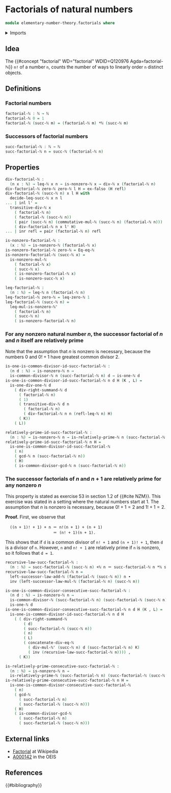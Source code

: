 # Factorials of natural numbers

```agda
module elementary-number-theory.factorials where
```

<details><summary>Imports</summary>

```agda
open import elementary-number-theory.addition-natural-numbers
open import elementary-number-theory.divisibility-natural-numbers
open import elementary-number-theory.equality-natural-numbers
open import elementary-number-theory.greatest-common-divisor-natural-numbers
open import elementary-number-theory.inequality-natural-numbers
open import elementary-number-theory.multiplication-natural-numbers
open import elementary-number-theory.natural-numbers
open import elementary-number-theory.relatively-prime-natural-numbers

open import foundation.coproduct-types
open import foundation.dependent-pair-types
open import foundation.empty-types
open import foundation.identity-types
```

</details>

## Idea

The {{#concept "factorial" WD="factorial" WDID=Q120976 Agda=factorial-ℕ}} `n!`
of a number `n`, counts the number of ways to linearly order `n` distinct
objects.

## Definitions

### Factorial numbers

```agda
factorial-ℕ : ℕ → ℕ
factorial-ℕ 0 = 1
factorial-ℕ (succ-ℕ m) = (factorial-ℕ m) *ℕ (succ-ℕ m)
```

### Successors of factorial numbers

```agda
succ-factorial-ℕ : ℕ → ℕ
succ-factorial-ℕ n = succ-ℕ (factorial-ℕ n)
```

## Properties

```agda
div-factorial-ℕ :
  (n x : ℕ) → leq-ℕ x n → is-nonzero-ℕ x → div-ℕ x (factorial-ℕ n)
div-factorial-ℕ zero-ℕ zero-ℕ l H = ex-falso (H refl)
div-factorial-ℕ (succ-ℕ n) x l H with
  decide-leq-succ-ℕ x n l
... | inl l' =
  transitive-div-ℕ x
    ( factorial-ℕ n)
    ( factorial-ℕ (succ-ℕ n))
    ( pair (succ-ℕ n) (commutative-mul-ℕ (succ-ℕ n) (factorial-ℕ n)))
    ( div-factorial-ℕ n x l' H)
... | inr refl = pair (factorial-ℕ n) refl
```

```agda
is-nonzero-factorial-ℕ :
  (x : ℕ) → is-nonzero-ℕ (factorial-ℕ x)
is-nonzero-factorial-ℕ zero-ℕ = Eq-eq-ℕ
is-nonzero-factorial-ℕ (succ-ℕ x) =
  is-nonzero-mul-ℕ
    ( factorial-ℕ x)
    ( succ-ℕ x)
    ( is-nonzero-factorial-ℕ x)
    ( is-nonzero-succ-ℕ x)

leq-factorial-ℕ :
  (n : ℕ) → leq-ℕ n (factorial-ℕ n)
leq-factorial-ℕ zero-ℕ = leq-zero-ℕ 1
leq-factorial-ℕ (succ-ℕ n) =
  leq-mul-is-nonzero-ℕ'
    ( factorial-ℕ n)
    ( succ-ℕ n)
    ( is-nonzero-factorial-ℕ n)
```

### For any nonzero natural number $n$, the successor factorial of $n$ and $n$ itself are relatively prime

Note that the assumption that $n$ is nonzero is necessary, because the numbers $0$ and $0! + 1$ have greatest common divisor $2$.

```agda
is-one-is-common-divisor-id-succ-factorial-ℕ :
  (n d : ℕ) → is-nonzero-ℕ n →
  is-common-divisor-ℕ n (succ-factorial-ℕ n) d → is-one-ℕ d
is-one-is-common-divisor-id-succ-factorial-ℕ n d H (K , L) =
  is-one-div-one-ℕ d
    ( div-right-summand-ℕ d
      ( factorial-ℕ n)
      ( 1)
      ( transitive-div-ℕ d n
        ( factorial-ℕ n)
        ( div-factorial-ℕ n n (refl-leq-ℕ n) H)
      ( K))
    ( L))

relatively-prime-id-succ-factorial-ℕ :
  (n : ℕ) → is-nonzero-ℕ n → is-relatively-prime-ℕ n (succ-factorial-ℕ n)
relatively-prime-id-succ-factorial-ℕ n H =
  is-one-is-common-divisor-id-succ-factorial-ℕ
    ( n)
    ( gcd-ℕ n (succ-factorial-ℕ n))
    ( H)
    ( is-common-divisor-gcd-ℕ n (succ-factorial-ℕ n))
```

### The successor factorials of $n$ and $n+1$ are relatively prime for any nonzero $n$

This property is stated as exercise 53 in section 1.2 of {{#cite NZM}}. This exercise was stated in a setting where the natural numbers start at $1$. The assumption that $n$ is nonzero is necessary, because $0! + 1 = 2$ and $1! + 1 = 2$.

**Proof.** First, we observe that

```text
  ((n + 1)! + 1) + n ＝ n!(n + 1) + (n + 1)
                     ＝ (n! + 1)(n + 1).
```

This shows that if `d` is a common divisor of `n! + 1` and `(n + 1)! + 1`, then `d` is a divisor of `n`. However, `n` and `n! + 1` are relatively prime if `n` is nonzero, so it follows that `d = 1`.

```agda
recursive-law-succ-factorial-ℕ :
  (n : ℕ) → succ-factorial-ℕ (succ-ℕ n) +ℕ n ＝ succ-factorial-ℕ n *ℕ succ-ℕ n
recursive-law-succ-factorial-ℕ n =
  left-successor-law-add-ℕ (factorial-ℕ (succ-ℕ n)) n ∙
  inv (left-successor-law-mul-ℕ (factorial-ℕ n) (succ-ℕ n))

is-one-is-common-divisor-consecutive-succ-factorial-ℕ :
  (n d : ℕ) → is-nonzero-ℕ n →
  is-common-divisor-ℕ (succ-factorial-ℕ n) (succ-factorial-ℕ (succ-ℕ n)) d →
  is-one-ℕ d
is-one-is-common-divisor-consecutive-succ-factorial-ℕ n d H (K , L) =
  is-one-is-common-divisor-id-succ-factorial-ℕ n d H
    ( ( div-right-summand-ℕ
        ( d)
        ( succ-factorial-ℕ (succ-ℕ n))
        ( n)
        ( L)
        ( concatenate-div-eq-ℕ
          ( div-mul-ℕ' (succ-ℕ n) d (succ-factorial-ℕ n) K)
          ( inv (recursive-law-succ-factorial-ℕ n)))) ,
      ( K))

is-relatively-prime-consecutive-succ-factorial-ℕ :
  (n : ℕ) → is-nonzero-ℕ n →
  is-relatively-prime-ℕ (succ-factorial-ℕ n) (succ-factorial-ℕ (succ-ℕ n))
is-relatively-prime-consecutive-succ-factorial-ℕ n H =
  is-one-is-common-divisor-consecutive-succ-factorial-ℕ
    ( n)
    ( gcd-ℕ
      ( succ-factorial-ℕ n)
      ( succ-factorial-ℕ (succ-ℕ n)))
    ( H)
    ( is-common-divisor-gcd-ℕ
      ( succ-factorial-ℕ n)
      ( succ-factorial-ℕ (succ-ℕ n)))
```

## External links

- [Factorial](https://en.wikipedia.org/wiki/Factorial) at Wikipedia
- [A000142](https://oeis.org/A000142) in the OEIS

## References

{{#bibliography}}
